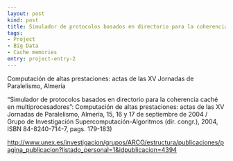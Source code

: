 ```yaml
---
layout: post
kind: post
title: Simulador de protocolos basados en directorio para la coherencia caché en multiprocesadores
tags:
- Project
- Big Data
- Cache memories
entry: project-entry-2
---
```


<p>
  Computación de altas prestaciones: actas de las XV Jornadas de Paralelismo, Almería
</p>
<p>
  “Simulador de protocolos basados en directorio para la coherencia caché en multiprocesadores”: Computación de altas prestaciones: actas de las XV Jornadas de Paralelismo, Almería, 15, 16 y 17 de septiembre de 2004 / Grupo de Investigación Supercomputación-Algoritmos (dir. congr.), 2004, ISBN 84-8240-714-7, pags. 179-183) 
</p>
<p><a href="http://www.unex.es/investigacion/grupos/ARCO/estructura/publicaciones/pagina_publicacion?listado_personal=1&idpublicacion=4394" target="_blank">http://www.unex.es/investigacion/grupos/ARCO/estructura/publicaciones/pagina_publicacion?listado_personal=1&idpublicacion=4394</a></p>